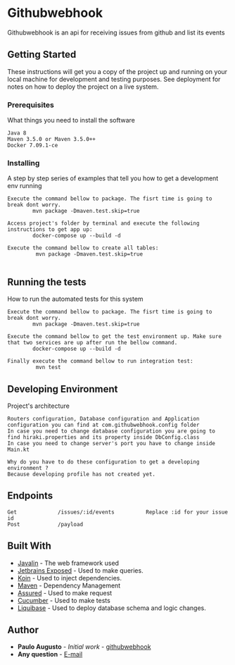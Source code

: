 # Githubwebhook

Githubwebhook is an api for receiving issues from github and list its events 

## Getting Started

These instructions will get you a copy of the project up and running on your local machine for development and testing purposes. See deployment for notes on how to deploy the project on a live system.

### Prerequisites

What things you need to install the software

```
Java 8
Maven 3.5.0 or Maven 3.5.0++
Docker 7.09.1-ce 
```

### Installing

A step by step series of examples that tell you how to get a development env running


```
Execute the command bellow to package. The fisrt time is going to break dont worry.
        mvn package -Dmaven.test.skip=true
        
Access project's folder by terminal and execute the following instructions to get app up:
        docker-compose up --build -d
        
Execute the command bellow to create all tables:
         mvn package -Dmaven.test.skip=true 
     
```


## Running the tests

How to run the automated tests for this system


```
Execute the command bellow to package. The fisrt time is going to break dont worry.
        mvn package -Dmaven.test.skip=true

Execute the command bellow to get the test environment up. Make sure that two services are up after run the bellow command.
        docker-compose up --build -d

Finally execute the command bellow to run integration test:
         mvn test
```

## Developing Environment

Project's architecture 
```
Routers configuration, Database configuration and Application configuration you can find at com.githubwebhook.config folder
In case you need to change database configuration you are going to find hiraki.properties and its property inside DbConfig.class
In case you need to change server's port you have to change inside  Main.kt

Why do you have to do these configuration to get a developing environment ?
Because developing profile has not created yet.
```

## Endpoints

```
Get             /issues/:id/events          Replace :id for your issue id
Post            /payload
```


## Built With

* [Javalin](https://javalin.io/)            - The web framework used
* [Jetbrains Exposed](https://github.com/JetBrains/Exposed/wiki)     - Used to make queries.
* [Koin](https://insert-koin.io/)     - Used to inject dependencies.
* [Maven](https://maven.apache.org/)        - Dependency Management
* [Assured](http://rest-assured.io/)        - Used to make request
* [Cucumber](https://cucumber.io/)          - Used to make tests
* [Liquibase](https://www.liquibase.org/)   - Used to deploy database schema and logic changes.




## Author

* **Paulo Augusto**  - *Initial work* - [githubwebhook](https://github.com/paulo3425/githubwebhook)
* **Any question**  -  [E-mail](paulo-3425@hotmail.com)





